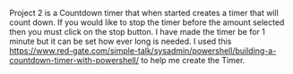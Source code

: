 Project 2 is a Countdown timer that when started creates a timer that will count down. If you would like to stop the timer before the amount selected then you must click on the stop button. I have made the timer be for 1 minute but it can be set how ever long is needed. 
I used this https://www.red-gate.com/simple-talk/sysadmin/powershell/building-a-countdown-timer-with-powershell/ to help me create the Timer.